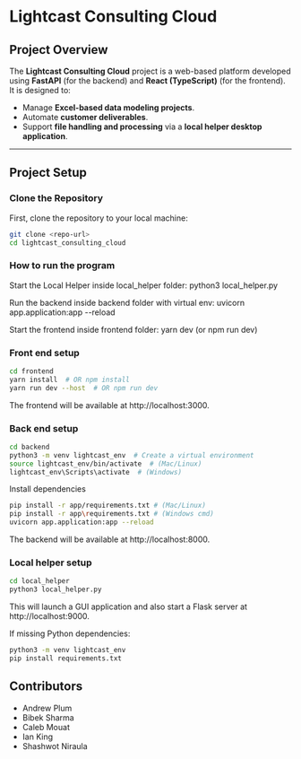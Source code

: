 
# Lightcast Consulting Cloud

## Project Overview
The **Lightcast Consulting Cloud** project is a web-based platform developed using **FastAPI** (for the backend) and **React (TypeScript)** (for the frontend). It is designed to:
- Manage **Excel-based data modeling projects**.
- Automate **customer deliverables**.
- Support **file handling and processing** via a **local helper desktop application**.


---

## Project Setup

### Clone the Repository
First, clone the repository to your local machine:
```bash
git clone <repo-url>
cd lightcast_consulting_cloud
```

### How to run the program

Start the Local Helper inside local_helper folder: python3 local_helper.py

Run the backend inside backend folder with virtual env: uvicorn app.application:app --reload

Start the frontend inside frontend folder: yarn dev (or npm run dev)

### Front end setup

```bash
cd frontend
yarn install  # OR npm install
yarn run dev --host  # OR npm run dev
```

The frontend will be available at http://localhost:3000.


### Back end setup
```bash
cd backend
python3 -m venv lightcast_env  # Create a virtual environment
source lightcast_env/bin/activate  # (Mac/Linux)
lightcast_env\Scripts\activate  # (Windows)
```

Install dependencies

```bash
pip install -r app/requirements.txt # (Mac/Linux)
pip install -r app\requirements.txt # (Windows cmd)
uvicorn app.application:app --reload
```
The backend will be available at http://localhost:8000.

### Local helper setup
```bash
cd local_helper
python3 local_helper.py
```

This will launch a GUI application and also start a Flask server at http://localhost:9000.

If missing Python dependencies:
```bash
python3 -m venv lightcast_env
pip install requirements.txt
```

## Contributors
- Andrew Plum
- Bibek Sharma
- Caleb Mouat
- Ian King
- Shashwot Niraula
